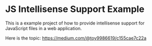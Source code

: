# JS Intellisense Support Example

This is a example project of how to provide intellisense support for JavaScript files in a web application.

Here is the topic: https://medium.com/@toy9986619/c155cae7c22a